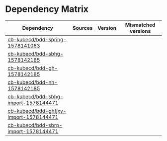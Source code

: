# Dependency Matrix

Dependency | Sources | Version | Mismatched versions
---------- | ------- | ------- | -------------------
[cb-kubecd/bdd-spring-1578141063](https://github.com/cb-kubecd/bdd-spring-1578141063.git) |  | []() | 
[cb-kubecd/bdd-sbhg-1578142185](https://github.com/cb-kubecd/bdd-sbhg-1578142185.git) |  | []() | 
[cb-kubecd/bdd-gh-1578142185](https://github.com/cb-kubecd/bdd-gh-1578142185.git) |  | []() | 
[cb-kubecd/bdd-nh-1578142185](https://github.com/cb-kubecd/bdd-nh-1578142185.git) |  | []() | 
[cb-kubecd/bdd-sbhg-import-1578144471](https://github.com/cb-kubecd/bdd-sbhg-import-1578144471.git) |  | []() | 
[cb-kubecd/bdd-ghfjxy-import-1578144471](https://github.com/cb-kubecd/bdd-ghfjxy-import-1578144471.git) |  | []() | 
[cb-kubecd/bdd-sbrp-import-1578144471](https://github.com/cb-kubecd/bdd-sbrp-import-1578144471.git) |  | []() | 
